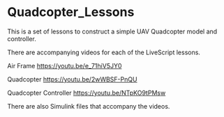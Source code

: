 # Quadcopter_Lessons
This is a set of lessons to construct a simple UAV Quadcopter model and controller.

There are accompanying videos for each of the LiveScript lessons.

Air Frame
https://youtu.be/e_71hiV5JY0

Quadcopter
https://youtu.be/2wWBSF-PnQU

Quadcopter Controller
https://youtu.be/NTpKO9tPMsw

There are also Simulink files that accompany the videos.
